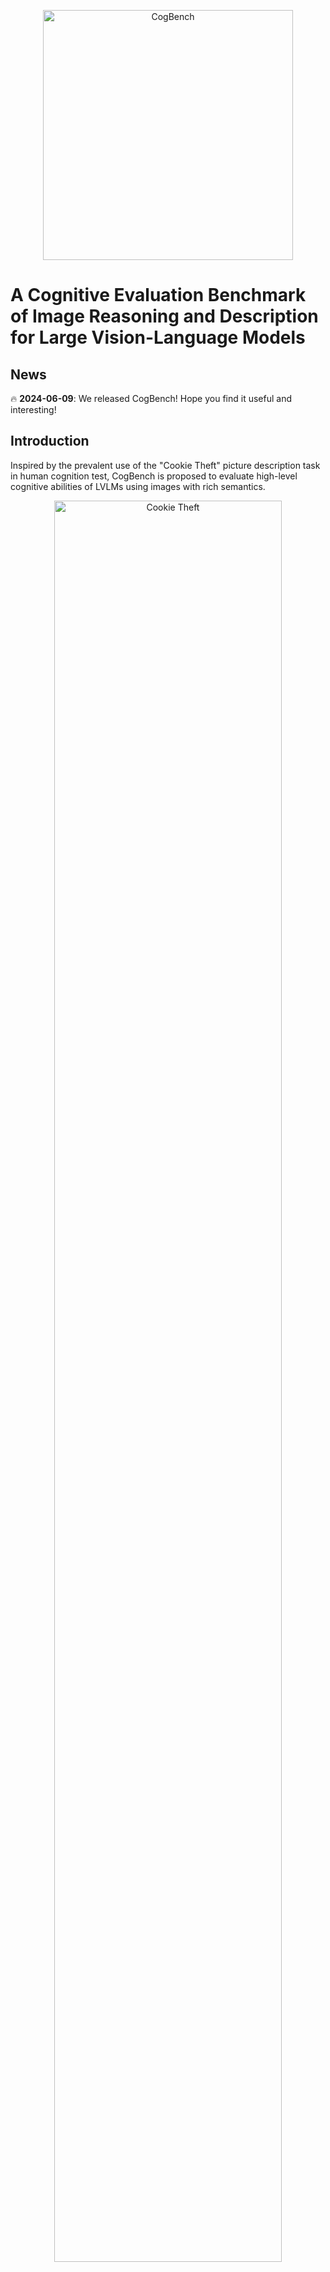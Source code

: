
<p align="center">
  <img src="figs/cogbench.png" alt="CogBench" width="400">
</p>

# A Cognitive Evaluation Benchmark of Image Reasoning and Description for Large Vision-Language Models

## News

🔥 **2024-06-09**: We released CogBench! Hope you find it useful and interesting!

## Introduction

Inspired by the prevalent use of the "Cookie Theft" picture description task in human cognition test, 
CogBench is proposed to evaluate high-level cognitive abilities of LVLMs using images with rich semantics.

<p align="center">
  <img src="figs/cookie_theft.png" alt="Cookie Theft" style="width:85%;">
  <br>
  <span style="display: block; text-align: center;">Figure 1: Cookie Theft picture description task.</span>
</p>

CogBench defines **eight reasoning capabilities** and consists of an **Image Description task** and a **Visual Question Answering task**. 

The eight reasoning abilities include Special Time Reasoning, Location Reasoning, Character Reasoning, Character Relationship Reasoning, Event Reasoning, Event Relationship Reasoning, Next Moment Event Reasoning, and Mental State Reasoning.

For the Description task,  [Entities], [Chain-of-Reasonings (CoRs)] and [Description] are annotatated. [Entities] and [CoRs] are used to evaluate the low-level recognition ability and high-level cognitive reasoning abilities of models respectively based on their description. Evaluation metrics for both levels are calculated using recall scores, referred to as **Recognition Score** and **Cognition Score**, respectively.

The VQA task features standard four-option Multiple-Choice Questions. The evaluation metric for this task is accuracy.

<p align="center">
  <img src="figs/example.png" alt="CogBench example" style="width:80%;">
  <br>
  <span style="display: block; text-align: center;">Figure 2: An example from CogBench.</span>
</p>

Figure 2 shows an example from CogBench. More samples are shown [here](samples/).

## Data

### Images in CogBench
Images in CogBench are carefully collected and they feature i) a prominent story theme, ii) richer content, iii) display complex relationships among entities, and thus require stronger cognitive abilities to understand and
describe.

<p align="center">
  <img src="figs/img_examples.png" alt="Images" style="width:95%;">
  <br>
  <span style="display: block; text-align: center;">Figure 3: The comparison between our images and those from the previous visual reasoning tasks.</span>
</p>

### Statistics
Currently, CogBench consists of 251 semantically-rich images with a total of 2670 entities, 2245 CoRs, 251 descriptions and 2577 questions, showcased in Table 1. 

**Table 1: Distribution of CoRs and questions in CogBench**
|                       | **Time** | **Location** | **Character** | **Character**<br>**Relationship** | **Event** | **Event**<br>**Relationship** | **Next Moment**<br>**Event** | **Mental State** |
|-----------------------|----------|--------------|---------------|----------------------------------|-----------|-------------------------------|-----------------------------|------------------|
| **CoR**               | 47       | 179          | 106           | 263                              | 701       | 425                           | 107                         | 417              |
| **QA**                | 86       | 220          | 162           | 317                              | 658       | 402                           | 135                         | 597              |


### Data Access 

To get access to the data, you must **[Sign a Data Use Agreement (DUA)](https://docs.google.com/document/d/1Q9U-GqICkollhzCCK-rHEShqyk3C4ahS/edit?usp=sharing&ouid=111415446863054830984&rtpof=true&sd=true)**.
Please read the DUA carefully, and send an email to xiujiesong@sjtu.edu.cn with the message: "I consent to the Data Usage Agreement (DUA)." and attach the DUA including your handwritten signature in it.

After obtaining the password, you can download our dataset from [Google Drive](https://docs.google.com/forms/d/e/1FAIpQLSeY-ChRRCPpXgm42FKXYsUrFXdf7d3ruCDilx1N_qIv-YpvYQ/viewform?usp=sf_link).

### Data Format

The annotated data for the Image Description task is organized in the following format.
```
{
  "filename": {
    "Image Name": "filename.jpg",
    "Entities": ["..."],
    "Special Time Reasoning": ["..."],
    "Location Reasoning": ["..."],
    "Character Reasoning": ["..."],
    "Character Relationship Reasoning": ["..."],
    "Event Reasoning": ["..."],
    "Event Relationship Reasoning": ["..."],
    "Next Moment Event Reasoning": ["..."],
    "Mental State Reasoning": ["..."],
    "Description": ["..."]
  },
  ...
}

```
The Multiple-Choice Questions for the VQA task are organized in the following format.
```
[
    {
        "question": "...",
        "choice_a": "...",
        "choice_b": "...",
        "choice_c": "...",
        "choice_d": "...",
        "answer": "...",
        "img_id": "...",
        "category": "..."
    },
    ...
]
```


## Evaluate your model on CogBench

### Image Description Task

**Step 0**: Infer your model on CogBench and save your model outputs in a jsonl file like this.

```
{"filename": "example1.jpg", "model_output": "There are three girls sitting on a bench talking together..."}
{"filename": "example2.jpg", "model_output": "In a kitchen, a girl and her mother are putting cookies into the oven..."}
...
```

#### Recognition Score
**Step 1**: Calculate Recognition Score.
```bash
python eval/recognition_score.py --cogbench_description_file_path "/path/to/cogbench_description_file.json" --model_output_file_path "/path/to/model_output_file.jsonl"
```

#### Cognition Score

**Step 1**: GPT-based evaluation.
```bash
python eval/cognition_gpt_eval.py --cogbench_description_file_path "/path/to/cogbench_description_file.json"  --model_output_file_path "/path/to/model_output_file.jsonl"  --eval_output_file_path "/path/to/eval_output_file.jsonl"  --gpt_name  "gpt-4-turbo"  --openai_api_key "your-openai-api-key"
```

**Step 2**: Calculate Cognition Score.
```bash
python eval/cognition_score.py  --eval_output_file_path "/path/to/eval_output_file.jsonl"
```

### VQA Task

**Step 0**: Infer your model on CogBench and save your model outputs in a jsonl file like this.

```
{"question": "What is the boy's emotion?", "choice_a": "Sad.", "choice_b": "Angry.", "choice_c": "Scared.", "choice_d": "Happy.", "answer": "D", "img_id": "example1", "category": "mental", "response": "D. Happy."}
{"question": "What is the setting of the activity in the image?", "choice_a": "In a restaurant.", "choice_b": "At a bakery shop.", "choice_c": "In a school cafeteria.", "choice_d": "In the kitchen.", "answer": "D", "img_id": "example2", "category": "location", "response": "D. In the kitchen."}
...
```
Note that you need to ensure that the first character of "response" is the option (A/B/C/D) your model chose.

**Step 1**: Calculate accuracy.
```bash
python eval/vqa_accuracy.py  --model_output_file_path "/path/to/model_output_file.jsonl"
```

## Contact

Xiujie Song: xiujiesong@sjtu.edu.cn

## Acknowledgements

The construction of this repository refers to some content in [MM-VET](https://github.com/yuweihao/MM-Vet).

## Citation
If you find our work interesting, please feel free to cite our paper:

```
@article{song2024cognitive,
  title={A Cognitive Evaluation Benchmark of Image Reasoning and Description for Large Vision Language Models},
  author={Song, Xiujie and Wu, Mengyue and Zhu, Kenny Q and Zhang, Chunhao and Chen, Yanyi},
  journal={arXiv preprint arXiv:2402.18409},
  year={2024}
}
```
